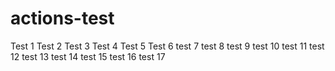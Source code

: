 # actions-test
Test 1
Test 2
Test 3
Test 4
Test 5
Test 6
test 7
test 8
test 9
test 10
test 11
test 12 
test 13
test 14
test 15
test 16
test 17
